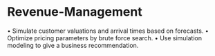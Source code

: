 # Revenue-Management
• Simulate customer valuations and arrival times based on forecasts. 
• Optimize pricing parameters by brute force search. 
• Use simulation modeling to give a business recommendation.
